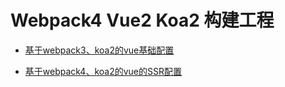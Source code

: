 # Webpack4  Vue2  Koa2 构建工程

* [基于webpack3、koa2的vue基础配置](webpack3-basic-config/README.md)

* [基于webpack4、koa2的vue的SSR配置](webpack4-ssr-config/README.md)



